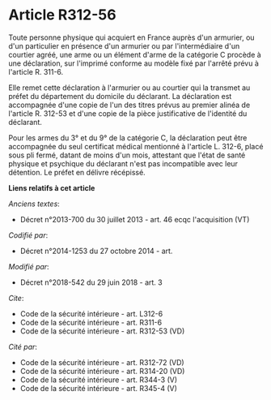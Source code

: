 # Article R312-56

Toute personne physique qui acquiert en France auprès d'un armurier, ou d'un particulier en présence d'un armurier ou par
l'intermédiaire d'un courtier agréé, une arme ou un élément d'arme de la catégorie C procède à une déclaration, sur l'imprimé
conforme au modèle fixé par l'arrêté prévu à l'article R. 311-6. 

Elle remet cette déclaration à l'armurier ou au courtier qui la transmet au préfet du département du domicile du déclarant.
La déclaration est accompagnée d'une copie de l'un des titres prévus au premier alinéa de l'article R. 312-53 et d'une copie
de la pièce justificative de l'identité du déclarant. 

Pour les armes du 3° et du 9° de la catégorie C, la déclaration peut être accompagnée du seul certificat médical mentionné à
l'article L. 312-6, placé sous pli fermé, datant de moins d'un mois, attestant que l'état de santé physique et psychique du
déclarant n'est pas incompatible avec leur détention. Le préfet en délivre récépissé.

**Liens relatifs à cet article**

_Anciens textes_:

  - Décret n°2013-700 du 30 juillet 2013 - art. 46 ecqc l'acquisition (VT)

_Codifié par_:

  - Décret n°2014-1253 du 27 octobre 2014 - art.

_Modifié par_:

  - Décret n°2018-542 du 29 juin 2018 - art. 3

_Cite_:

  - Code de la sécurité intérieure - art. L312-6
  - Code de la sécurité intérieure - art. R311-6
  - Code de la sécurité intérieure - art. R312-53 (VD)

_Cité par_:

  - Code de la sécurité intérieure - art. R312-72 (VD)
  - Code de la sécurité intérieure - art. R314-20 (VD)
  - Code de la sécurité intérieure - art. R344-3 (V)
  - Code de la sécurité intérieure - art. R345-4 (V)
